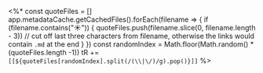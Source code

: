 <%* 
const quoteFiles = []
app.metadataCache.getCachedFiles().forEach(filename => { 
    if (filename.contains("☀️")) { 
        quoteFiles.push(filename.slice(0, filename.length - 3)) // cut off last three characters from filename, otherwise the links would contain `.md` at the end
        }
    })
const randomIndex = Math.floor(Math.random() * (quoteFiles.length -1))
tR += `[[${quoteFiles[randomIndex].split(/(\\|\/)/g).pop()}]]`
%>